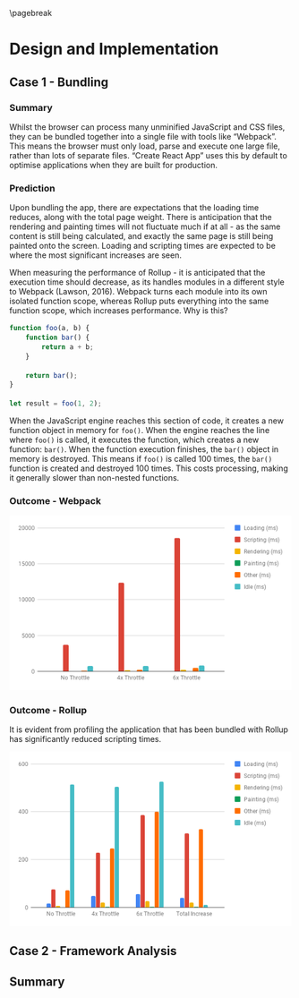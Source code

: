 \pagebreak

# Design and Implementation

## Case 1 - Bundling

### Summary

Whilst the browser can process many unminified JavaScript and CSS files, they can be bundled together into a single file with tools like “Webpack”.  This means the browser must only load, parse and execute one large file, rather than lots of separate files. 
“Create React App” uses this by default to optimise applications when they are built for production.

### Prediction

Upon bundling the app, there are expectations that the loading time reduces, along with the total page weight. There is anticipation that the rendering and painting times will not fluctuate much if at all - as the same content is still being calculated, and exactly the same page is still being painted onto the screen. Loading and scripting times are expected to be where the most significant increases are seen.

When measuring the performance of Rollup - it is anticipated that the execution time should
decrease, as its handles modules in a different style to Webpack (Lawson, 2016).
Webpack turns each module into its own isolated function scope, whereas Rollup puts everything into the same function scope, which increases performance. Why is this?

~~~js
function foo(a, b) {
    function bar() {
        return a + b;
    }

    return bar();
}

let result = foo(1, 2);
~~~

When the JavaScript engine reaches this section of code, it creates a new function object
in memory for `foo()`. When the engine reaches the line where `foo()` is called, it executes
the function, which creates a new function: `bar()`. When the function execution finishes, the
`bar()` object in memory is destroyed. This means if `foo()` is called 100 times, the `bar()`
function is created and destroyed 100 times. This costs processing, making it generally
slower than non-nested functions.

### Outcome - Webpack

![Unbundled Chart](./images/unbundled_chart.png)


### Outcome - Rollup

It is evident from profiling the application that has been bundled with
Rollup has significantly reduced scripting times.

![Rollup Chart](./images/rollup_chart.png)

## Case 2 - Framework Analysis

## Summary
